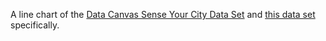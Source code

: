 A line chart of the [Data Canvas Sense Your City Data Set](https://grayarea.org/initiative/data-canvas-sense-your-city/) and [this data set](https://gist.githubusercontent.com/curran/90240a6d88bdb1411467b21ea0769029/raw/7d4c3914cc6a29a7f5165f7d5d82b735d97bcfe4/week_temperature_sf.csv) specifically.
